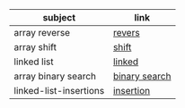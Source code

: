 subject | link |
| ------------- | ------------- |
| array reverse | [revers](./Code%20ChallengeClass/array-reverse/README.md) |
|array shift | [shift](/javascript/Code%20ChallengeClass/array-insert-shift./README.md)  |
| linked list  | [linked](/javascript/linked-list/README.md) | 
| array binary search  | [binary search](/javascript/Code%20ChallengeClass/array-binary-search/README.md) |
| linked-list-insertions | [insertion](/linked-list/lib/linked-list-insertions.md) | 




